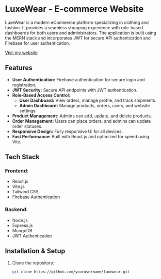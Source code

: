 # LuxeWear - E-commerce Website

LuxeWear is a modern eCommerce platform specializing in clothing and fashion. It provides a seamless shopping experience with role-based dashboards for both users and administrators. The application is built using the MERN stack and incorporates JWT for secure API authentication and Firebase for user authentication.

[Visit my website](https://www.example.com)


## Features

- **User Authentication:** Firebase authentication for secure login and registration.
- **JWT Security:** Secure API endpoints with JWT authentication.
- **Role-Based Access Control:**
  - **User Dashboard:** View orders, manage profile, and track shipments.
  - **Admin Dashboard:** Manage products, orders, users, and website settings.
- **Product Management:** Admins can add, update, and delete products.
- **Order Management:** Users can place orders, and admins can update order statuses.
- **Responsive Design:** Fully responsive UI for all devices.
- **Fast Performance:** Built with React.js and optimized for speed using Vite.

## Tech Stack

### Frontend:
- React.js
- Vite.js
- Tailwind CSS
- Firebase Authentication

### Backend:
- Node.js
- Express.js
- MongoDB
- JWT Authentication

## Installation & Setup

1. Clone the repository:
   ```sh
   git clone https://github.com/yourusername/luxewear.git
